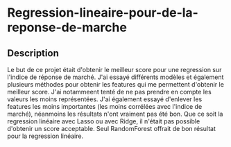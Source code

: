 # Regression-lineaire-pour-de-la-reponse-de-marche

## Description
Le but de ce projet était d'obtenir le meilleur score pour une regression sur l'indice de réponse de marché.
J'ai essayé différents modèles et également plusieurs méthodes pour obtenir les features qui me permettent d'obtenir le meilleur score. J'ai notammeent tenté
de ne pas prendre en compte les valeurs les moins représentées. J'ai également essayé d'enlever les features les moins importantes (les moins corrélées avec 
l'indice de marché), néanmoins les résultats n'ont vraiment pas été bon. Que ce soit la regression linéaire avec Lasso ou avec Ridge, il n'était pas possible d'obtenir 
un score acceptable. Seul RandomForest offrait de bon résultat pour la regression linéaire. 
